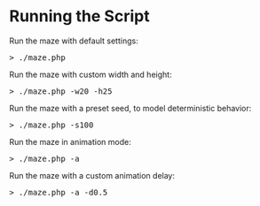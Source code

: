 Running the Script
==================

Run the maze with default settings:
<pre>
> ./maze.php
</pre>

Run the maze with custom width and height:
<pre>
> ./maze.php -w20 -h25
</pre>

Run the maze with a preset seed, to model deterministic behavior:
<pre>
> ./maze.php -s100
</pre>

Run the maze in animation mode:
<pre>
> ./maze.php -a
</pre>

Run the maze with a custom animation delay:
<pre>
> ./maze.php -a -d0.5
</pre>